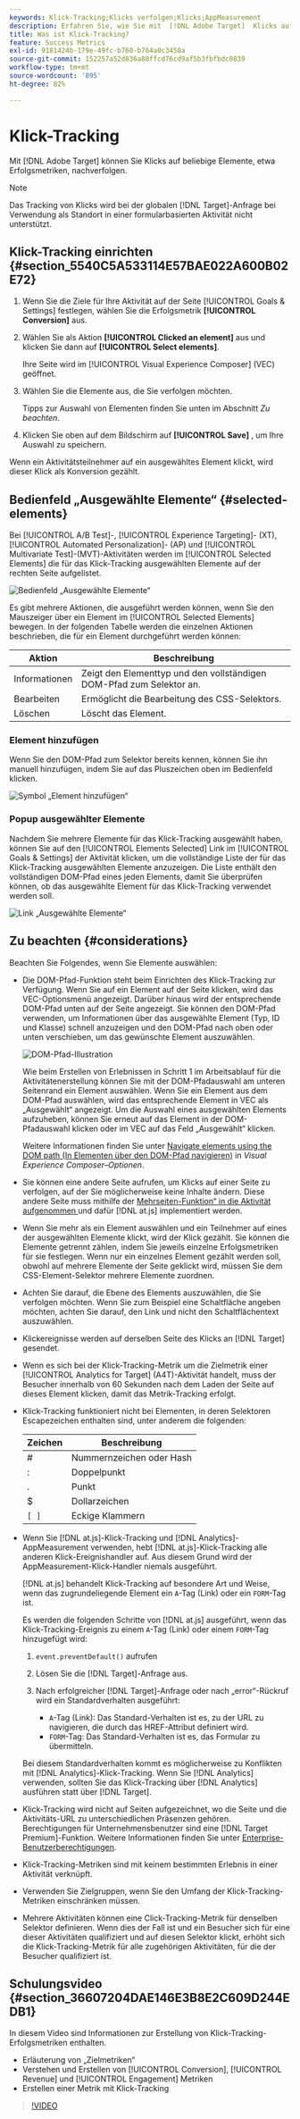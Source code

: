 ```yaml
---
keywords: Klick-Tracking;Klicks verfolgen;Klicks;AppMeasurement
description: Erfahren Sie, wie Sie mit  [!DNL Adobe Target]  Klicks auf beliebige Elemente als Erfolgsmetrik verfolgen können.
title: Was ist Klick-Tracking?
feature: Success Metrics
exl-id: 9181424b-179e-49fc-b760-b764a0c3458a
source-git-commit: 152257a52d836a88ffcd76cd9af5b3fbfbdc0839
workflow-type: tm+mt
source-wordcount: '895'
ht-degree: 82%

---
```


# Klick-Tracking

Mit [!DNL Adobe Target] können Sie Klicks auf beliebige Elemente, etwa Erfolgsmetriken, nachverfolgen.

>[!NOTE]
>
>Das Tracking von Klicks wird bei der globalen [!DNL Target]-Anfrage bei Verwendung als Standort in einer formularbasierten Aktivität nicht unterstützt.

## Klick-Tracking einrichten {#section_5540C5A533114E57BAE022A600B02E72}

1. Wenn Sie die Ziele für Ihre Aktivität auf der Seite [!UICONTROL Goals & Settings] festlegen, wählen Sie die Erfolgsmetrik **[!UICONTROL Conversion]** aus.
1. Wählen Sie als Aktion **[!UICONTROL Clicked an element]** aus und klicken Sie dann auf **[!UICONTROL Select elements]**.

   Ihre Seite wird im [!UICONTROL Visual Experience Composer] (VEC) geöffnet.

1. Wählen Sie die Elemente aus, die Sie verfolgen möchten.

   Tipps zur Auswahl von Elementen finden Sie unten im Abschnitt *Zu beachten*.

1. Klicken Sie oben auf dem Bildschirm auf **[!UICONTROL Save]** , um Ihre Auswahl zu speichern.

Wenn ein Aktivitätsteilnehmer auf ein ausgewähltes Element klickt, wird dieser Klick als Konversion gezählt.

## Bedienfeld „Ausgewählte Elemente“ {#selected-elements}

Bei [!UICONTROL A/B Test]-, [!UICONTROL Experience Targeting]- (XT), [!UICONTROL Automated Personalization]- (AP) und [!UICONTROL Multivariate Test]-(MVT)-Aktivitäten werden im [!UICONTROL Selected Elements] die für das Klick-Tracking ausgewählten Elemente auf der rechten Seite aufgelistet.

![Bedienfeld „Ausgewählte Elemente“](/help/main/c-activities/r-success-metrics/assets/selected-elements.png)

Es gibt mehrere Aktionen, die ausgeführt werden können, wenn Sie den Mauszeiger über ein Element im [!UICONTROL Selected Elements] bewegen. In der folgenden Tabelle werden die einzelnen Aktionen beschrieben, die für ein Element durchgeführt werden können:

| Aktion | Beschreibung |
| --- | --- |
| Informationen | Zeigt den Elementtyp und den vollständigen DOM-Pfad zum Selektor an. |
| Bearbeiten | Ermöglicht die Bearbeitung des CSS-Selektors. |
| Löschen | Löscht das Element. |

### Element hinzufügen

Wenn Sie den DOM-Pfad zum Selektor bereits kennen, können Sie ihn manuell hinzufügen, indem Sie auf das Pluszeichen oben im Bedienfeld klicken.

![Symbol „Element hinzufügen“](/help/main/c-activities/r-success-metrics/assets/add-element.png)

### Popup ausgewählter Elemente

Nachdem Sie mehrere Elemente für das Klick-Tracking ausgewählt haben, können Sie auf den [!UICONTROL Elements Selected] Link im [!UICONTROL Goals & Settings] der Aktivität klicken, um die vollständige Liste der für das Klick-Tracking ausgewählten Elemente anzuzeigen. Die Liste enthält den vollständigen DOM-Pfad eines jeden Elements, damit Sie überprüfen können, ob das ausgewählte Element für das Klick-Tracking verwendet werden soll.

![Link „Ausgewählte Elemente“](/help/main/c-activities/r-success-metrics/assets/elements-selected-link.png)

## Zu beachten {#considerations}

Beachten Sie Folgendes, wenn Sie Elemente auswählen:

* Die DOM-Pfad-Funktion steht beim Einrichten des Klick-Tracking zur Verfügung. Wenn Sie auf ein Element auf der Seite klicken, wird das VEC-Optionsmenü angezeigt. Darüber hinaus wird der entsprechende DOM-Pfad unten auf der Seite angezeigt. Sie können den DOM-Pfad verwenden, um Informationen über das ausgewählte Element (Typ, ID und Klasse) schnell anzuzeigen und den DOM-Pfad nach oben oder unten verschieben, um das gewünschte Element auszuwählen.

  ![DOM-Pfad-Illustration](/help/main/c-activities/r-success-metrics/assets/click-tracking-dom.png)

  Wie beim Erstellen von Erlebnissen in Schritt 1 im Arbeitsablauf für die Aktivitätenerstellung können Sie mit der DOM-Pfadauswahl am unteren Seitenrand ein Element auswählen. Wenn Sie ein Element aus dem DOM-Pfad auswählen, wird das entsprechende Element in VEC als „Ausgewählt“ angezeigt. Um die Auswahl eines ausgewählten Elements aufzuheben, können Sie erneut auf das Element in der DOM-Pfadauswahl klicken oder im VEC auf das Feld „Ausgewählt“ klicken.

  Weitere Informationen finden Sie unter [Navigate elements using the DOM path (In Elementen über den DOM-Pfad navigieren)](/help/main/c-experiences/c-visual-experience-composer/viztarget-options.md#dom-path) in *Visual Experience Composer–Optionen*.

* Sie können eine andere Seite aufrufen, um Klicks auf einer Seite zu verfolgen, auf der Sie möglicherweise keine Inhalte ändern. Diese andere Seite muss mithilfe der [Mehrseiten-Funktion“ in die Aktivität aufgenommen ](/help/main/c-experiences/c-visual-experience-composer/multipage-activity.md#concept_277E096063E14813AC5D8EDFA1D2ED48) und dafür [!DNL at.js] implementiert werden.
* Wenn Sie mehr als ein Element auswählen und ein Teilnehmer auf eines der ausgewählten Elemente klickt, wird der Klick gezählt. Sie können die Elemente getrennt zählen, indem Sie jeweils einzelne Erfolgsmetriken für sie festlegen. Wenn nur ein einzelnes Element gezählt werden soll, obwohl auf mehrere Elemente der Seite geklickt wird, müssen Sie dem CSS-Element-Selektor mehrere Elemente zuordnen.
* Achten Sie darauf, die Ebene des Elements auszuwählen, die Sie verfolgen möchten. Wenn Sie zum Beispiel eine Schaltfläche angeben möchten, achten Sie darauf, den Link und nicht den Schaltflächentext auszuwählen.
* Klickereignisse werden auf derselben Seite des Klicks an [!DNL Target] gesendet.
* Wenn es sich bei der Klick-Tracking-Metrik um die Zielmetrik einer [!UICONTROL Analytics for Target] (A4T)-Aktivität handelt, muss der Besucher innerhalb von 60 Sekunden nach dem Laden der Seite auf dieses Element klicken, damit das Metrik-Tracking erfolgt.
* Klick-Tracking funktioniert nicht bei Elementen, in deren Selektoren Escapezeichen enthalten sind, unter anderem die folgenden:

  | Zeichen | Beschreibung |
  |---|---|
  | # | Nummernzeichen oder Hash |
  | : | Doppelpunkt |
  | . | Punkt |
  | $ | Dollarzeichen |
  | `[ ]` | Eckige Klammern |

* Wenn Sie [!DNL at.js]-Klick-Tracking und [!DNL Analytics]-AppMeasurement verwenden, hebt [!DNL at.js]-Klick-Tracking alle anderen Klick-Ereignishandler auf. Aus diesem Grund wird der AppMeasurement-Klick-Handler niemals ausgeführt.

  [!DNL at.js] behandelt Klick-Tracking auf besondere Art und Weise, wenn das zugrundeliegende Element ein `A`-Tag (Link) oder ein `FORM`-Tag ist.

  Es werden die folgenden Schritte von [!DNL at.js] ausgeführt, wenn das Klick-Tracking-Ereignis zu einem `A`-Tag (Link) oder einem `FORM`-Tag hinzugefügt wird:

   1. `event.preventDefault()` aufrufen

   1. Lösen Sie die [!DNL Target]-Anfrage aus.

   1. Nach erfolgreicher [!DNL Target]-Anfrage oder nach „error“-Rückruf wird ein Standardverhalten ausgeführt:

      * `A`-Tag (Link): Das Standard-Verhalten ist es, zu der URL zu navigieren, die durch das HREF-Attribut definiert wird.
      * `FORM`-Tag: Das Standard-Verhalten ist es, das Formular zu übermitteln.

  Bei diesem Standardverhalten kommt es möglicherweise zu Konflikten mit [!DNL Analytics]-Klick-Tracking. Wenn Sie [!DNL Analytics] verwenden, sollten Sie das Klick-Tracking über [!DNL Analytics] ausführen statt über [!DNL Target].

* Klick-Tracking wird nicht auf Seiten aufgezeichnet, wo die Seite und die Aktivitäts-URL zu unterschiedlichen Präsenzen gehören. Berechtigungen für Unternehmensbenutzer sind eine [!DNL Target Premium]-Funktion. Weitere Informationen finden Sie unter [Enterprise-Benutzerberechtigungen](/help/main/administrating-target/c-user-management/property-channel/property-channel.md).

* Klick-Tracking-Metriken sind mit keinem bestimmten Erlebnis in einer Aktivität verknüpft.

* Verwenden Sie Zielgruppen, wenn Sie den Umfang der Klick-Tracking-Metriken einschränken müssen.

* Mehrere Aktivitäten können eine Click-Tracking-Metrik für denselben Selektor definieren. Wenn dies der Fall ist und ein Besucher sich für eine dieser Aktivitäten qualifiziert und auf diesen Selektor klickt, erhöht sich die Klick-Tracking-Metrik für alle zugehörigen Aktivitäten, für die der Besucher qualifiziert ist.

## Schulungsvideo {#section_36607204DAE146E3B8E2C609D244EDB1}

In diesem Video sind Informationen zur Erstellung von Klick-Tracking-Erfolgsmetriken enthalten.

* Erläuterung von „Zielmetriken“
* Verstehen und Erstellen von [!UICONTROL Conversion], [!UICONTROL Revenue] und [!UICONTROL Engagement] Metriken
* Erstellen einer Metrik mit Klick-Tracking

>[!VIDEO](https://video.tv.adobe.com/v/17380)
